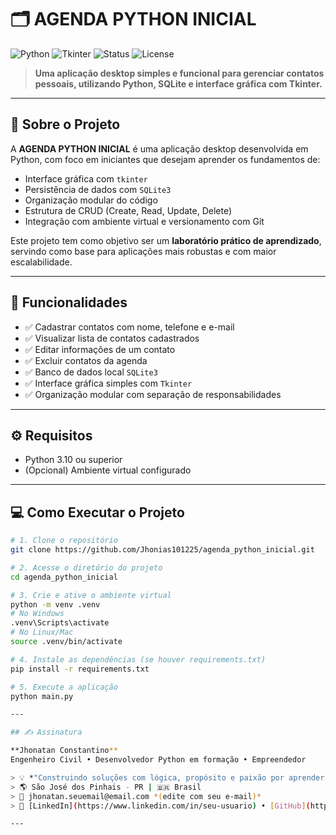 # 🗂️ AGENDA PYTHON INICIAL

![Python](https://img.shields.io/badge/Python-3.10-blue?logo=python)
![Tkinter](https://img.shields.io/badge/Tkinter-GUI-orange?logo=windows)
![Status](https://img.shields.io/badge/status-em%20desenvolvimento-yellow)
![License](https://img.shields.io/badge/license-MIT-green)

> **Uma aplicação desktop simples e funcional para gerenciar contatos pessoais, utilizando Python, SQLite e interface gráfica com Tkinter.**

---

## 🚀 Sobre o Projeto

A **AGENDA PYTHON INICIAL** é uma aplicação desktop desenvolvida em Python, com foco em iniciantes que desejam aprender os fundamentos de:
- Interface gráfica com `tkinter`
- Persistência de dados com `SQLite3`
- Organização modular do código
- Estrutura de CRUD (Create, Read, Update, Delete)
- Integração com ambiente virtual e versionamento com Git

Este projeto tem como objetivo ser um **laboratório prático de aprendizado**, servindo como base para aplicações mais robustas e com maior escalabilidade.

---

## 🧠 Funcionalidades

- ✅ Cadastrar contatos com nome, telefone e e-mail  
- ✅ Visualizar lista de contatos cadastrados  
- ✅ Editar informações de um contato  
- ✅ Excluir contatos da agenda  
- ✅ Banco de dados local `SQLite3`  
- ✅ Interface gráfica simples com `Tkinter`  
- ✅ Organização modular com separação de responsabilidades  

---

## ⚙️ Requisitos

- Python 3.10 ou superior  
- (Opcional) Ambiente virtual configurado  

---

## 💻 Como Executar o Projeto

```bash
# 1. Clone o repositório
git clone https://github.com/Jhonias101225/agenda_python_inicial.git

# 2. Acesse o diretório do projeto
cd agenda_python_inicial

# 3. Crie e ative o ambiente virtual
python -m venv .venv
# No Windows
.venv\Scripts\activate
# No Linux/Mac
source .venv/bin/activate

# 4. Instale as dependências (se houver requirements.txt)
pip install -r requirements.txt

# 5. Execute a aplicação
python main.py

---

## ✍️ Assinatura

**Jhonatan Constantino**  
Engenheiro Civil • Desenvolvedor Python em formação • Empreendedor

> 💡 *"Construindo soluções com lógica, propósito e paixão por aprender."*  
> 🌎 São José dos Pinhais - PR | 🇧🇷 Brasil  
> 📧 jhonatan.seuemail@email.com *(edite com seu e-mail)*  
> 💼 [LinkedIn](https://www.linkedin.com/in/seu-usuario) • [GitHub](https://github.com/Jhonias101225)

---


